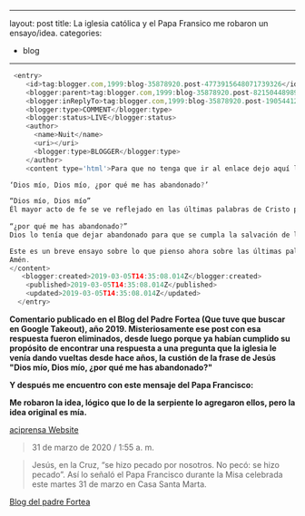  ---
layout: post
title: La iglesia católica y el Papa Fransico me robaron un ensayo/idea.
categories:
- blog
---
 
```javascript
 <entry>
    <id>tag:blogger.com,1999:blog-35878920.post-4773915648071739326</id>
    <blogger:parent>tag:blogger.com,1999:blog-35878920.post-8215044898952703360</blogger:parent>
    <blogger:inReplyTo>tag:blogger.com,1999:blog-35878920.post-1905441281145265880</blogger:inReplyTo>
    <blogger:type>COMMENT</blogger:type>
    <blogger:status>LIVE</blogger:status>
    <author>
      <name>Nuit</name>
      <uri></uri>
      <blogger:type>BLOGGER</blogger:type>
    </author>
    <content type='html'>Para que no tenga que ir al enlace dejo aquí lo que pienso:

‘Dios mío, Dios mío, ¿por qué me has abandonado?’

“Dios mío, Dios mío”
Él mayor acto de fe se ve reflejado en las últimas palabras de Cristo pues a pesar de no estar en presencia de Dios no deja de creer por eso dice “Dios mío, Dios mío”. Repite la palabra Dios dos veces eso quiere decir que no sólo se refería al Dios Padre sino también al Dios Hijo que era Él. Allí está la intercesión del Espíritu Santo pues esas palabras vienen del propio Espíritu Santo. 
 
“¿por qué me has abandonado?”
Dios lo tenía que dejar abandonado para que se cumpla la salvación de los pecadores. Dios lo deja a Jesús solo porque en Él estaban todos los pecados de la humanidad que debían expirarse por su inmolación. El pecado de toda la humanidad, pasada, presente y futura es tan grande que no tiene presencia de Dios, pues como todos sabemos el pecado aleja de Dios. Con esto no estoy insinuando que Jesús tenía pecado, solo digo que Él cargaba con todos los pecados de los demás es decir la humanidad toda. 

Este es un breve ensayo sobre lo que pienso ahora sobre las últimas palabras de Jesús. Desde luego no está la verdad absoluta, sólo es un razonamiento que lo escribo mientras lo pienso. Este ensayo puede cambiar en cualquier momento pues es lo que pienso ahora y ese ahora luego será pasado por lo tanto no puedo decir que es mi meditación final sobre las últimas palabras de Él. 
Amén.
</content>
   <blogger:created>2019-03-05T14:35:08.014Z</blogger:created>
    <published>2019-03-05T14:35:08.014Z</published>
    <updated>2019-03-05T14:35:08.014Z</updated>
  </entry>

```
  
**Comentario publicado en el Blog del Padre Fortea (Que tuve que buscar en Google Takeout), año 2019. Misteriosamente ese post con esa respuesta fueron eliminados, desde luego porque ya habían cumplido su propósito de encontrar una respuesta a una pregunta que la iglesia le venía dando vueltas desde hace años, la custión de la frase de Jesús "Dios mío, Dios mío, ¿por qué me has abandonado?"**
  
**Y después me encuentro con este mensaje del Papa Francisco:**
  
**Me robaron la idea, lógico que lo de la serpiente lo agregaron ellos, pero la idea original es mía.**
  
[aciprensa Website](https://www.aciprensa.com/noticias/papa-francisco-en-la-cruz-jesus-se-hizo-pecado-por-nosotros-95542/)
>31 de marzo de 2020 / 1:55 a. m.

>Jesús, en la Cruz, “se hizo pecado por nosotros. No pecó: se hizo pecado”. Así lo señaló el Papa Francisco durante la Misa celebrada este martes 31 de marzo en Casa Santa Marta.


[Blog del padre Fortea](https://blogdelpadrefortea.blogspot.com/2019/)
